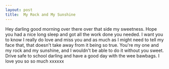 ```yaml
---
layout: post
title:  My Rock and My Sunshine
---
```

Hey darling good morning over there over that side my sweetness. Hope you had a nice long sleep and got all the work done you needed.  I want you to know I really do love and miss you and as much as I might need to tell my face that, that doesn't take away from it being so true. You're my one and my rock and my sunshine, and I wouldn't be able to do it without you sweet. Drive safe to school darling and have a good day with the wee bawbags. I love you so so much xxxxxx
